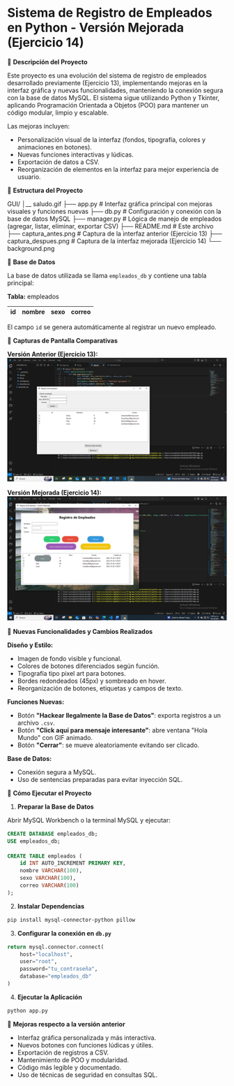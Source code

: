 # Sistema de Registro de Empleados en Python - Versión Mejorada (Ejercicio 14)

🔹 **Descripción del Proyecto**

Este proyecto es una evolución del sistema de registro de empleados desarrollado previamente (Ejercicio 13), implementando mejoras en la interfaz gráfica y nuevas funcionalidades, manteniendo la conexión segura con la base de datos MySQL. El sistema sigue utilizando Python y Tkinter, aplicando Programación Orientada a Objetos (POO) para mantener un código modular, limpio y escalable.

Las mejoras incluyen:
- Personalización visual de la interfaz (fondos, tipografía, colores y animaciones en botones).
- Nuevas funciones interactivas y lúdicas.
- Exportación de datos a CSV.
- Reorganización de elementos en la interfaz para mejor experiencia de usuario.

🔹 **Estructura del Proyecto**

GUI/
│__ saludo.gif
├── app.py                       # Interfaz gráfica principal con mejoras visuales y funciones nuevas
├── db.py                        # Configuración y conexión con la base de datos MySQL
├── manager.py                   # Lógica de manejo de empleados (agregar, listar, eliminar, exportar CSV)
├── README.md                    # Este archivo
├── captura_antes.png            # Captura de la interfaz anterior (Ejercicio 13)
├── captura_despues.png          # Captura de la interfaz mejorada (Ejercicio 14)
└── background.png


🔹 **Base de Datos**

La base de datos utilizada se llama `empleados_db` y contiene una tabla principal:

**Tabla:** empleados

| id | nombre | sexo | correo |
|----|--------|------|--------|

El campo `id` se genera automáticamente al registrar un nuevo empleado.

🔹 **Capturas de Pantalla Comparativas**

**Versión Anterior (Ejercicio 13):**
![Captura Antes](captura_antes.png)

**Versión Mejorada (Ejercicio 14):**
![Captura Después](captura_despues.png)

🔹 **Nuevas Funcionalidades y Cambios Realizados**

**Diseño y Estilo:**
- Imagen de fondo visible y funcional.
- Colores de botones diferenciados según función.
- Tipografía tipo pixel art para botones.
- Bordes redondeados (45px) y sombreado en hover.
- Reorganización de botones, etiquetas y campos de texto.

**Funciones Nuevas:**
- Botón **"Hackear Ilegalmente la Base de Datos"**: exporta registros a un archivo `.csv`.
- Botón **"Click aquí para mensaje interesante"**: abre ventana "Hola Mundo" con GIF animado.
- Botón **"Cerrar"**: se mueve aleatoriamente evitando ser clicado.

**Base de Datos:**
- Conexión segura a MySQL.
- Uso de sentencias preparadas para evitar inyección SQL.

🔹 **Cómo Ejecutar el Proyecto**

1. **Preparar la Base de Datos**

Abrir MySQL Workbench o la terminal MySQL y ejecutar:

```sql
CREATE DATABASE empleados_db;
USE empleados_db;

CREATE TABLE empleados (
    id INT AUTO_INCREMENT PRIMARY KEY,
    nombre VARCHAR(100),
    sexo VARCHAR(100),
    correo VARCHAR(100)
);
```

2. **Instalar Dependencias**

```bash
pip install mysql-connector-python pillow
```

3. **Configurar la conexión en `db.py`**

```python
return mysql.connector.connect(
    host="localhost",
    user="root",
    password="tu_contraseña",
    database="empleados_db"
)
```

4. **Ejecutar la Aplicación**

```bash
python app.py
```

🔹 **Mejoras respecto a la versión anterior**

- Interfaz gráfica personalizada y más interactiva.
- Nuevos botones con funciones lúdicas y útiles.
- Exportación de registros a CSV.
- Mantenimiento de POO y modularidad.
- Código más legible y documentado.
- Uso de técnicas de seguridad en consultas SQL.
